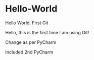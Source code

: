 # Hello-World
Hello World, First Git

Hello, this is the first time I am using Git!

Change as per PyCharm

Included 2nd PyCharm